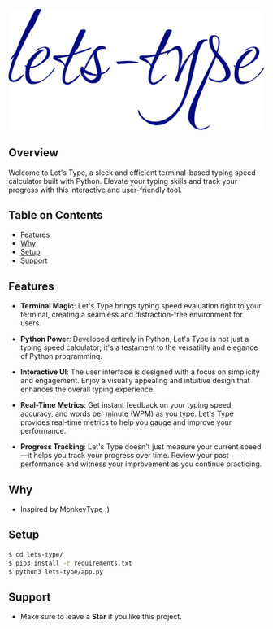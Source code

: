 ![LOGO](https://github.com/namansharma18899/lets-type/blob/master/assets/logo.svg)
## Overview

Welcome to Let's Type, a sleek and efficient terminal-based typing speed calculator built with Python. Elevate your typing skills and track your progress with this interactive and user-friendly tool.

## Table on Contents
- [Features](#features)
- [Why](#why)
- [Setup](#setup)
- [Support](#support)

## Features
- **Terminal Magic**: Let's Type brings typing speed evaluation right to your terminal, creating a seamless and distraction-free environment for users.

- **Python Power**: Developed entirely in Python, Let's Type is not just a typing speed calculator; it's a testament to the versatility and elegance of Python programming.

- **Interactive UI**: The user interface is designed with a focus on simplicity and engagement. Enjoy a visually appealing and intuitive design that enhances the overall typing experience.

- **Real-Time Metrics**: Get instant feedback on your typing speed, accuracy, and words per minute (WPM) as you type. Let's Type provides real-time metrics to help you gauge and improve your performance.

- **Progress Tracking**: Let's Type doesn't just measure your current speed—it helps you track your progress over time. Review your past performance and witness your improvement as you continue practicing.

## Why
- Inspired by MonkeyType :)

## Setup
```sh
$ cd lets-type/
$ pip3 install -r requirements.txt
$ python3 lets-type/app.py 
```
## Support
- Make sure to leave a **Star** if you like this project. 
